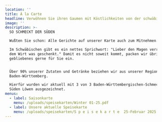 ```yaml
---
location: ''
title: À la Carte
headline: Verwöhnen Sie ihren Gaumen mit Köstlichkeiten von der schwäbischen Alb
image: ''
description: >-
  SO SCHMECKT DER SÜDEN

  Wußten Sie schon: Alle Gerichte auf unserer Karte auch zum Mitnehmen!

  Im Schwäbischen gibt es ein nettes Sprichwort: "Lieber den Magen verrenkt als
  dem Wirt was geschenkt." Damit es nicht soweit kommt, packen wir übrig
  gebliebenes gerne für Sie ein.


  Über 90% unserer Zutaten und Getränke beziehen wir aus unserer Region bzw. aus
  Baden-Württemberg.

  Hierfür wurden wir aktuell mit 3 von 3 Baden-Württembergischen-Schmeck den
  Süden Löwen ausgezeichnet.
menus:
  - label: Saisonkarte
    menu: /uploads/speisekarten/Winter 01-25.pdf
  - label: Unsere aktuelle Speisekarte
    menu: /uploads/speisekarten/S p e i s e k a r t e  25-Februar 2025 SDS.pdf
---
```


